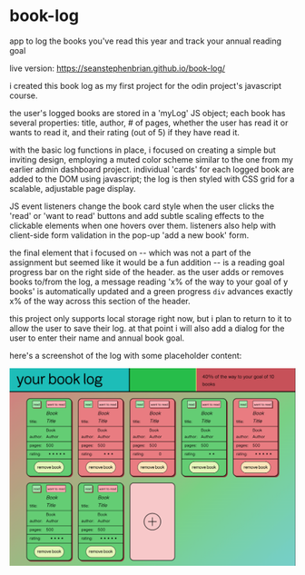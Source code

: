 # book-log
app to log the books you've read this year and track your annual reading goal

live version: https://seanstephenbrian.github.io/book-log/

i created this book log as my first project for the odin project's javascript course.

the user's logged books are stored in a 'myLog' JS object; each book has several properties:
title, author, # of pages, whether the user has read it or wants to read it, and their
rating (out of 5) if they have read it.

with the basic log functions in place, i focused on creating a simple but inviting design,
employing a muted color scheme similar to the one from my earlier admin dashboard project.
individual 'cards' for each logged book are added to the DOM using javascript; the log
is then styled with CSS grid for a scalable, adjustable page display.

JS event listeners change the book card style when the user clicks the 'read' or 'want to read'
buttons and add subtle scaling effects to the clickable elements when one hovers over them.
listeners also help with client-side form validation in the pop-up 'add a new book' form.

the final element that i focused on -- which was not a part of the assignment but seemed like it
would be a fun addition -- is a reading goal progress bar on the right side of the header.
as the user adds or removes books to/from the log, a message reading 'x% of the way to your goal 
of y books' is automatically updated and a green progress <code>div</code> advances exactly x%
of the way across this section of the header.

this project only supports local storage right now, but i plan to return to it to allow the user to
save their log. at that point i will also add a dialog for the user to enter their name and 
annual book goal.

here's a screenshot of the log with some placeholder content:

<img src="https://raw.githubusercontent.com/seanstephenbrian/book-log/main/img/screenshot.png" alt="screenshot of the book log with placeholder content">